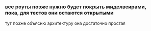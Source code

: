 ### все роуты позже нужно будет покрыть миделвеирами, пока, для тестов они остаются открытыми

тут позже объясню архитектуру
она достаточно простая

